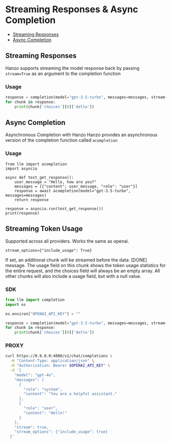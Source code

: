 # Streaming Responses & Async Completion

- [Streaming Responses](#streaming-responses)
- [Async Completion](#async-completion)

## Streaming Responses
Hanzo supports streaming the model response back by passing `stream=True` as an argument to the completion function
### Usage
```python
response = completion(model="gpt-3.5-turbo", messages=messages, stream=True)
for chunk in response:
    print(chunk['choices'][0]['delta'])

```

## Async Completion
Asynchronous Completion with Hanzo
Hanzo provides an asynchronous version of the completion function called `acompletion`
### Usage
```
from llm import acompletion
import asyncio

async def test_get_response():
    user_message = "Hello, how are you?"
    messages = [{"content": user_message, "role": "user"}]
    response = await acompletion(model="gpt-3.5-turbo", messages=messages)
    return response

response = asyncio.run(test_get_response())
print(response)

```

## Streaming Token Usage 

Supported across all providers. Works the same as openai. 

`stream_options={"include_usage": True}`

If set, an additional chunk will be streamed before the data: [DONE] message. The usage field on this chunk shows the token usage statistics for the entire request, and the choices field will always be an empty array. All other chunks will also include a usage field, but with a null value.

### SDK 
```python 
from llm import completion 
import os

os.environ["OPENAI_API_KEY"] = "" 

response = completion(model="gpt-3.5-turbo", messages=messages, stream=True, stream_options={"include_usage": True})
for chunk in response:
    print(chunk['choices'][0]['delta'])
```

### PROXY

```bash 
curl https://0.0.0.0:4000/v1/chat/completions \
  -H "Content-Type: application/json" \
  -H "Authorization: Bearer $OPENAI_API_KEY" \
  -d '{
    "model": "gpt-4o",
    "messages": [
      {
        "role": "system",
        "content": "You are a helpful assistant."
      },
      {
        "role": "user",
        "content": "Hello!"
      }
    ],
    "stream": true,
    "stream_options": {"include_usage": true}
  }'

```